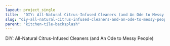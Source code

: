 ```yaml
---
layout: project_single
title:  "DIY: All-Natural Citrus-Infused Cleaners (and An Ode to Messy People)"
slug: "diy-all-natural-citrus-infused-cleaners-and-an-ode-to-messy-people"
parent: "kitchen-tile-backsplash"
---
```

DIY: All-Natural Citrus-Infused Cleaners (and An Ode to Messy People)